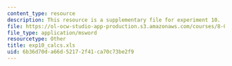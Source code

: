 ```yaml
---
content_type: resource
description: This resource is a supplementary file for experiment 10.
file: https://ol-ocw-studio-app-production.s3.amazonaws.com/courses/8-02t-electricity-and-magnetism-spring-2005/6b36d70da66d52172f41ca70c73be2f9_exp10_calcs.xls
file_type: application/msword
resourcetype: Other
title: exp10_calcs.xls
uid: 6b36d70d-a66d-5217-2f41-ca70c73be2f9
---
```

